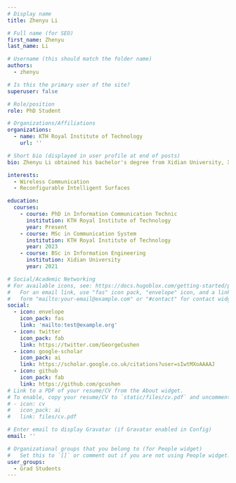 ```yaml
---
# Display name
title: Zhenyu Li

# Full name (for SEO)
first_name: Zhenyu
last_name: Li

# Username (this should match the folder name)
authors:
  - zhenyu

# Is this the primary user of the site?
superuser: false

# Role/position
role: PhD Student

# Organizations/Affiliations
organizations:
  - name: KTH Royal Institute of Technology
    url: ''

# Short bio (displayed in user profile at end of posts)
bio: Zhenyu Li obtained his bachelor's degree from Xidian University, Xi'an China 2021, and his master's degree from KTH Royal Institute of Technology, Stockholm, Sweden 2023. He is currently a PhD student at KTH. Currently, he is focusing on the design of wireless networks with the assistance of reconfigurable intelligent surfaces (RISs), and the management of the resources in the RIS-assisted network in order to meet the requirements of various communication scenarios.

interests:
  - Wireless Communication
  - Reconfigurable Intelligent Surfaces

education:
  courses:
    - course: PhD in Information Communication Technic
      institution: KTH Royal Institute of Technology
      year: Present
    - course: MSc in Communication System
      institution: KTH Royal Institute of Technology
      year: 2023
    - course: BSc in Information Engineering
      institution: Xidian University
      year: 2021

# Social/Academic Networking
# For available icons, see: https://docs.hugoblox.com/getting-started/page-builder/#icons
#   For an email link, use "fas" icon pack, "envelope" icon, and a link in the
#   form "mailto:your-email@example.com" or "#contact" for contact widget.
social:
  - icon: envelope
    icon_pack: fas
    link: 'mailto:test@example.org'
  - icon: twitter
    icon_pack: fab
    link: https://twitter.com/GeorgeCushen
  - icon: google-scholar
    icon_pack: ai
    link: https://scholar.google.co.uk/citations?user=sIwtMXoAAAAJ
  - icon: github
    icon_pack: fab
    link: https://github.com/gcushen
# Link to a PDF of your resume/CV from the About widget.
# To enable, copy your resume/CV to `static/files/cv.pdf` and uncomment the lines below.
# - icon: cv
#   icon_pack: ai
#   link: files/cv.pdf

# Enter email to display Gravatar (if Gravatar enabled in Config)
email: ''

# Organizational groups that you belong to (for People widget)
#   Set this to `[]` or comment out if you are not using People widget.
user_groups:
  - Grad Students
---
```


